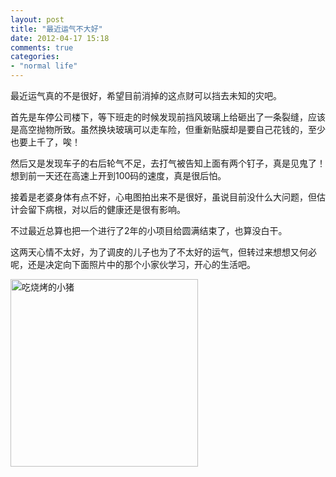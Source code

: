 ```yaml
---
layout: post
title: "最近运气不大好"
date: 2012-04-17 15:18
comments: true
categories: 
- "normal life"
---
```

最近运气真的不是很好，希望目前消掉的这点财可以挡去未知的灾吧。

首先是车停公司楼下，等下班走的时候发现前挡风玻璃上给砸出了一条裂缝，应该是高空抛物所致。虽然换块玻璃可以走车险，但重新贴膜却是要自己花钱的，至少也要上千了，唉！

然后又是发现车子的右后轮气不足，去打气被告知上面有两个钉子，真是见鬼了！想到前一天还在高速上开到100码的速度，真是很后怕。

接着是老婆身体有点不好，心电图拍出来不是很好，虽说目前没什么大问题，但估计会留下病根，对以后的健康还是很有影响。

不过最近总算也把一个进行了2年的小项目给圆满结束了，也算没白干。

这两天心情不太好，为了调皮的儿子也为了不太好的运气，但转过来想想又何必呢，还是决定向下面照片中的那个小家伙学习，开心的生活吧。

<img src="http://pcly6g.bay.livefilestore.com/y1pS3GCBrNIwD-npqW1uzEkWU3QcGDKSQS3zNzEM_qas1XO49ZgA-KfT-F0YUleXHxf3Xd6J-Bj6KU8_CuPuJ2ItmhNYrBbb4wK/IMG_3695%201.JPG" width="300" alt="吃烧烤的小猪" orihref="http://public.bay.livefilestore.com/y1peK5rIIZvjmpM-f37v8MPUGcLbwK9dMnTXZep1PL-8OSlVGoKObTSh-Hs7Rr0_eGUmc7eME668DNWAfe7FTlT7A/IMG_3695.JPG"/>



